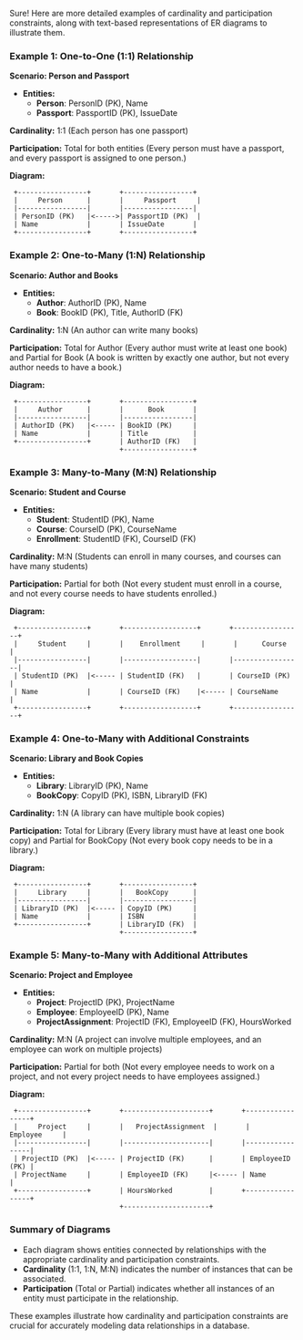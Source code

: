 Sure! Here are more detailed examples of cardinality and participation constraints, along with text-based representations of ER diagrams to illustrate them.

### Example 1: One-to-One (1:1) Relationship
**Scenario: Person and Passport**

- **Entities:**
  - **Person**: PersonID (PK), Name
  - **Passport**: PassportID (PK), IssueDate

**Cardinality:** 1:1 (Each person has one passport)

**Participation:** Total for both entities (Every person must have a passport, and every passport is assigned to one person.)

**Diagram:**
```
 +-----------------+       +-----------------+
 |     Person      |       |     Passport     |
 |-----------------|       |-----------------|
 | PersonID (PK)   |<----->| PassportID (PK)  |
 | Name            |       | IssueDate       |
 +-----------------+       +-----------------+
```

### Example 2: One-to-Many (1:N) Relationship
**Scenario: Author and Books**

- **Entities:**
  - **Author**: AuthorID (PK), Name
  - **Book**: BookID (PK), Title, AuthorID (FK)

**Cardinality:** 1:N (An author can write many books)

**Participation:** Total for Author (Every author must write at least one book) and Partial for Book (A book is written by exactly one author, but not every author needs to have a book.)

**Diagram:**
```
 +-----------------+       +-----------------+
 |     Author      |       |      Book       |
 |-----------------|       |-----------------|
 | AuthorID (PK)   |<----- | BookID (PK)     |
 | Name            |       | Title           |
 +-----------------+       | AuthorID (FK)   |
                           +-----------------+
```

### Example 3: Many-to-Many (M:N) Relationship
**Scenario: Student and Course**

- **Entities:**
  - **Student**: StudentID (PK), Name
  - **Course**: CourseID (PK), CourseName
  - **Enrollment**: StudentID (FK), CourseID (FK)

**Cardinality:** M:N (Students can enroll in many courses, and courses can have many students)

**Participation:** Partial for both (Not every student must enroll in a course, and not every course needs to have students enrolled.)

**Diagram:**
```
 +-----------------+       +------------------+       +-----------------+
 |     Student     |       |    Enrollment     |       |      Course     |
 |-----------------|       |------------------|       |-----------------|
 | StudentID (PK)  |<----- | StudentID (FK)   |       | CourseID (PK)   |
 | Name            |       | CourseID (FK)    |<----- | CourseName      |
 +-----------------+       +------------------+       +-----------------+
```

### Example 4: One-to-Many with Additional Constraints
**Scenario: Library and Book Copies**

- **Entities:**
  - **Library**: LibraryID (PK), Name
  - **BookCopy**: CopyID (PK), ISBN, LibraryID (FK)

**Cardinality:** 1:N (A library can have multiple book copies)

**Participation:** Total for Library (Every library must have at least one book copy) and Partial for BookCopy (Not every book copy needs to be in a library.)

**Diagram:**
```
 +-----------------+       +-----------------+
 |     Library     |       |   BookCopy      |
 |-----------------|       |-----------------|
 | LibraryID (PK)  |<----- | CopyID (PK)     |
 | Name            |       | ISBN            |
 +-----------------+       | LibraryID (FK)  |
                           +-----------------+
```

### Example 5: Many-to-Many with Additional Attributes
**Scenario: Project and Employee**

- **Entities:**
  - **Project**: ProjectID (PK), ProjectName
  - **Employee**: EmployeeID (PK), Name
  - **ProjectAssignment**: ProjectID (FK), EmployeeID (FK), HoursWorked

**Cardinality:** M:N (A project can involve multiple employees, and an employee can work on multiple projects)

**Participation:** Partial for both (Not every employee needs to work on a project, and not every project needs to have employees assigned.)

**Diagram:**
```
 +-----------------+       +---------------------+       +-----------------+
 |     Project     |       |   ProjectAssignment  |       |    Employee     |
 |-----------------|       |---------------------|       |-----------------|
 | ProjectID (PK)  |<----- | ProjectID (FK)      |       | EmployeeID (PK) |
 | ProjectName     |       | EmployeeID (FK)     |<----- | Name            |
 +-----------------+       | HoursWorked         |       +-----------------+
                           +---------------------+
```

### Summary of Diagrams
- Each diagram shows entities connected by relationships with the appropriate cardinality and participation constraints.
- **Cardinality** (1:1, 1:N, M:N) indicates the number of instances that can be associated.
- **Participation** (Total or Partial) indicates whether all instances of an entity must participate in the relationship.

These examples illustrate how cardinality and participation constraints are crucial for accurately modeling data relationships in a database. 